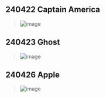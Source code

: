 ## 240422 Captain America
> ![image](https://github.com/iamevans/2024_UI_Design/assets/75237020/8e14ed1e-6d6e-4e43-8e67-d209ec347353)

## 240423 Ghost
> ![image](https://github.com/iamevans/2024_UI_Design/assets/75237020/e39b9841-746d-41a4-8f7d-f7a9bf181d7e)

## 240426 Apple
> ![image](https://github.com/iamevans/2024_UI_Design/assets/75237020/c04001a4-fdf9-4d8b-9653-e05cd40673ef)
